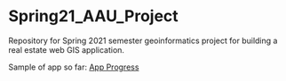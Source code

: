 # Spring21_AAU_Project
Repository for Spring 2021 semester geoinformatics project for building a real estate web GIS application.

Sample of app so far:
[App Progress](images/app_progress.png)